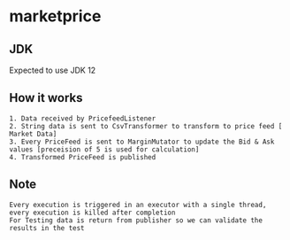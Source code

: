 # marketprice

## JDK
Expected to use JDK 12

## How it works
	1. Data received by PricefeedListener
	2. String data is sent to CsvTransformer to transform to price feed [ Market Data]
    3. Every PriceFeed is sent to MarginMutator to update the Bid & Ask values [preceision of 5 is used for calculation]
    4. Transformed PriceFeed is published 
    

## Note
	Every execution is triggered in an executor with a single thread, every execution is killed after completion
	For Testing data is return from publisher so we can validate the results in the test
	
	